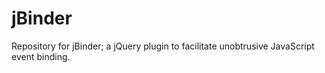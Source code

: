 jBinder
=======

Repository for jBinder; a jQuery plugin to facilitate unobtrusive JavaScript event binding.